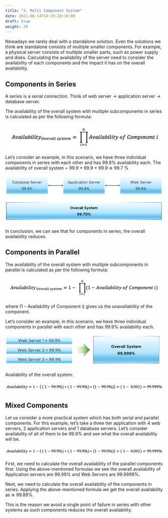 ```yaml
---
title: "2. Multi Component System"
date: 2021-06-14T14:19:28+10:00
draft: true
weight: 20
---
```


Nowadays we rarely deal with a standalone solution. Even the solutions we think are standalone consists of multiple smaller components. For example, a physical server consists of multiple smaller parts, such as power supply and disks. Calculating the availability of the server need to consider the availability of each components and the impact it has on the overall availability. 

## Components in Series

A series is a serial connection. Think of web server -> application server -> database server.

The availability of the overall system with multiple subcomponents in series is calculated as per the following formula:

![](1.7.2-fig-1.png)

Let’s consider an example, in this scenario, we have three individual components in series with each other and has 99.9% availability each. The availability of overall system = 99.9 * 99.9 * 99.9 ≅ 99.7 %

![](1.7.2-fig-2.png)

In conclusion, we can see that for components in series, the overall availability reduces.

## Components in Parallel

The availability of the overall system with multiple subcomponents in parallel is calculated as per the following formula:

![](1.7.2-fig-3.png)

where (1 – Availability of Component i) gives us the unavailability of the component.

Let’s consider an example, in this scenario, we have three individual components in parallel with each other and has 99.9% availability each. 

![](1.7.2-fig-4.png)

Availability of the overall system:

![](1.7.2-fig-5.png)

## Mixed Components

Let us consider a more practical system which has both serial and parallel components. For this example, let’s take a three tier application with 4 web servers, 2 application servers and 1 database servers. Let’s consider availability of all of them to be 99.9% and see what the overall availability will be.

![](1.7.2-fig-5.png)
 
First, we need to calculate the overall availability of the parallel components first. Using the above-mentioned formulas we see the overall availability of Application servers are 99.99% and Web Servers are 99.9999%.

Next, we need to calculate the overall availability of the components in series. Applying the above-mentioned formula we get the overall availability as ≅ 99.89%.

This is the reason we avoid a single point of failure in series with other systems as such components reduces the overall availability.